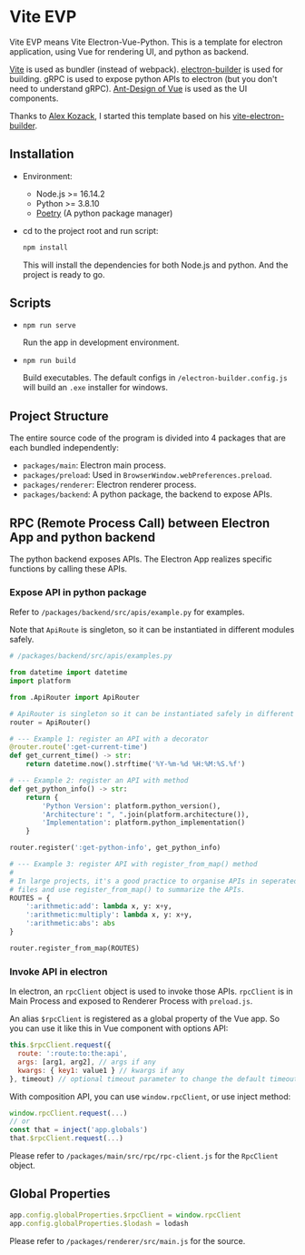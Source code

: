 # Vite EVP

Vite EVP means Vite Electron-Vue-Python. This is a template for electron application, using Vue for rendering UI, and python as backend.

[Vite](https://vitejs.dev/) is used as bundler (instead of webpack). [electron-builder](https://www.electron.build/) is used for building. gRPC is used to expose python APIs to electron (but you don't need to understand gRPC). [Ant-Design of Vue](https://next.antdv.com/) is used as the UI components.

Thanks to [Alex Kozack](https://github.com/cawa-93), I started this template based on his [vite-electron-builder](https://github.com/cawa-93/vite-electron-builder).

## Installation

- Environment: 
  - Node.js >= 16.14.2
  - Python >= 3.8.10
  - [Poetry](https://python-poetry.org/) (A python package manager)

- cd to the project root and run script:

    ``` bash
    npm install
    ```
    This will install the dependencies for both Node.js and python. And the project is ready to go.

## Scripts

- `npm run serve`
  
    Run the app in development environment.

- `npm run build`

    Build executables. The default configs in `/electron-builder.config.js` will build an `.exe` installer for windows.

## Project Structure

The entire source code of the program is divided into 4 packages that are each bundled independently:

- `packages/main`: Electron main process.
- `packages/preload`: Used in `BrowserWindow.webPreferences.preload`.
- `packages/renderer`: Electron renderer process.
- `packages/backend`: A python package, the backend to expose APIs.
## RPC (Remote Process Call) between Electron App and python backend

The python backend exposes APIs. The Electron App realizes specific functions by calling these APIs.

### Expose API in python package

Refer to `/packages/backend/src/apis/example.py` for examples. 

Note that `ApiRoute` is singleton, so it can be instantiated in different modules safely.

``` python
# /packages/backend/src/apis/examples.py

from datetime import datetime
import platform

from .ApiRouter import ApiRouter

# ApiRouter is singleton so it can be instantiated safely in different modules.
router = ApiRouter()

# --- Example 1: register an API with a decorator
@router.route(':get-current-time')
def get_current_time() -> str:
    return datetime.now().strftime('%Y-%m-%d %H:%M:%S.%f')

# --- Example 2: register an API with method
def get_python_info() -> str:
    return {
        'Python Version': platform.python_version(),
        'Architecture': ", ".join(platform.architecture()),
        'Implementation': platform.python_implementation()
    }

router.register(':get-python-info', get_python_info)

# --- Example 3: register API with register_from_map() method
#
# In large projects, it's a good practice to organise APIs in seperated 
# files and use register_from_map() to summarize the APIs.
ROUTES = {
    ':arithmetic:add': lambda x, y: x+y,
    ':arithmetic:multiply': lambda x, y: x+y,
    ':arithmetic:abs': abs
}

router.register_from_map(ROUTES)
```

### Invoke API in electron

In electron, an `rpcClient` object is used to invoke those APIs. `rpcClient` is in Main Process and exposed to Renderer Process with `preload.js`.

An alias `$rpcClient` is registered as a global property of the Vue app. So you can use it like this in Vue component with options API:

``` js
this.$rpcClient.request({
  route: ':route:to:the:api',
  args: [arg1, arg2], // args if any
  kwargs: { key1: value1 } // kwargs if any
}, timeout) // optional timeout parameter to change the default timeout
```

With composition API, you can use `window.rpcClient`, or use inject method:

``` js
window.rpcClient.request(...)
// or
const that = inject('app.globals')
that.$rpcClient.request(...)
```

Please refer to `/packages/main/src/rpc/rpc-client.js` for the `RpcClient` object.

## Global Properties

``` js
app.config.globalProperties.$rpcClient = window.rpcClient
app.config.globalProperties.$lodash = lodash
```

Please refer to `/packages/renderer/src/main.js` for the source.
